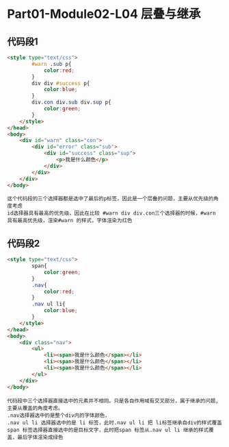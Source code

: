 # Part01-Module02-L04 层叠与继承

## 代码段1
```html
<style type="text/css">
        #warn .sub p{
            color:red;
        }
        div div #success p{
            color:blue;
        }
        div.con div.sub div.sup p{
            color:green;
        }
    </style>
</head>
<body>
    <div id="warn" class="con">
        <div id="error" class="sub">
            <div id="success" class="sup">
                <p>我是什么颜色</p>
            </div>
        </div>      
    </div>
</body>
```
    这个代码段的三个选择器都是选中了最后的p标签，因此是一个层叠的问题，主要从优先级的角度考虑   
    id选择器具有最高的优先级，因此在比较 #warn div div.con三个选择器的时候，#warn 具有最高优先级，渲染#warn 的样式，字体渲染为红色

## 代码段2
```html
<style type="text/css">
        span{
            color:green;
        }
        .nav{
            color:red;
        }
        .nav ul li{
            color:blue;
        }
    </style>
</head>
<body>
    <div class="nav">
        <ul>
            <li><span>我是什么颜色</span></li>
            <li><span>我是什么颜色</span></li>
            <li><span>我是什么颜色</span></li>
        </ul>
    </div>
</body>
```
    代码段中三个选择器直接选中的元素并不相同，只是各自作用域有交叉部分，属于继承的问题,主要从覆盖的角度考虑。
    .nav选择器选中的是整个div内的字体颜色，    
    .nav ul li 选择器选中的是 li 标签，此时.nav ul li 把 li标签继承自div的样式覆盖
    span 标签选择器直接选中的是目标文字，此时把span 标签从.nav ul li 继承的样式覆盖，最后字体渲染成绿色